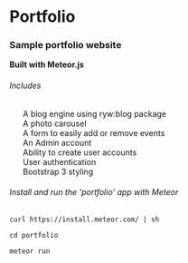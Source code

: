# Portfolio

### Sample portfolio website

**Built with Meteor.js**
<style>
ul {list-style: none}
</style>
###### Includes
<ul>
  <li>A blog engine using ryw:blog package</li>
  <li>A photo carousel</li>
  <li>A form to easily add or remove events</li>
  <li>An Admin account</li>
  <li>Ability to create user accounts</li>
  <li>User authentication</li>
  <li>Bootstrap 3 styling</dt>
</ul>
  
  
###### Install and run the 'portfolio' app with Meteor


```
curl https://install.meteor.com/ | sh

cd portfolio

meteor run
```
